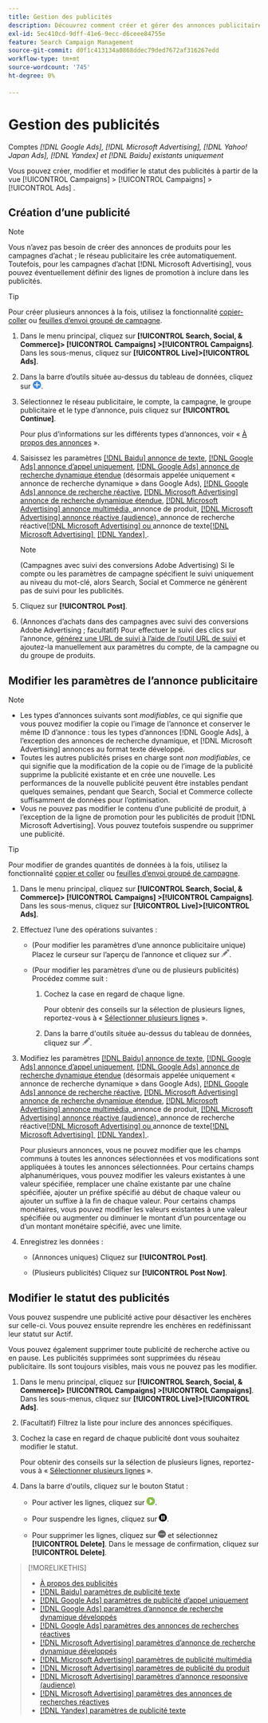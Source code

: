 ```yaml
---
title: Gestion des publicités
description: Découvrez comment créer et gérer des annonces publicitaires.
exl-id: 5ec410cd-9dff-41e6-9ecc-d6ceee84755e
feature: Search Campaign Management
source-git-commit: d0f1c413134a0868ddec79ded7672af316267edd
workflow-type: tm+mt
source-wordcount: '745'
ht-degree: 0%

---
```


# Gestion des publicités

Comptes *[!DNL Google Ads], [!DNL Microsoft Advertising], [!DNL Yahoo! Japan Ads], [!DNL Yandex] et [!DNL Baidu] existants uniquement*

Vous pouvez créer, modifier et modifier le statut des publicités à partir de la vue [!UICONTROL Campaigns] > [!UICONTROL Campaigns] > [!UICONTROL Ads] .

## Création d’une publicité

>[!NOTE]
>
>Vous n’avez pas besoin de créer des annonces de produits pour les campagnes d’achat ; le réseau publicitaire les crée automatiquement. Toutefois, pour les campagnes d’achat [!DNL Microsoft Advertising], vous pouvez éventuellement définir des lignes de promotion à inclure dans les publicités.

>[!TIP]
>
>Pour créer plusieurs annonces à la fois, utilisez la fonctionnalité [copier-coller](/help/search-social-commerce/campaign-management/campaigns/copy-paste.md) ou [feuilles d’envoi groupé de campagne](/help/search-social-commerce/campaign-management/bulksheets/bulksheet-about.md).

1. Dans le menu principal, cliquez sur **[!UICONTROL Search, Social, & Commerce]> [!UICONTROL Campaigns] >[!UICONTROL Campaigns]**. Dans les sous-menus, cliquez sur **[!UICONTROL Live]>[!UICONTROL Ads]**.

1. Dans la barre d’outils située au-dessus du tableau de données, cliquez sur ![Créer](/help/search-social-commerce/assets/add.png "Créer").

1. Sélectionnez le réseau publicitaire, le compte, la campagne, le groupe publicitaire et le type d’annonce, puis cliquez sur **[!UICONTROL Continue]**.

   Pour plus d’informations sur les différents types d’annonces, voir « [À propos des annonces](ad-about.md) ».

1. Saisissez les paramètres [[!DNL Baidu] annonce de texte](ad-settings-baidu-text.md), [[!DNL Google Ads] annonce d’appel uniquement](ad-settings-google-call.md), [[!DNL Google Ads] annonce de recherche dynamique étendue](ad-settings-google-dsa.md) (désormais appelée uniquement « annonce de recherche dynamique » dans Google Ads), [[!DNL Google Ads] annonce de recherche réactive](ad-settings-google-rsa.md), [[!DNL Microsoft Advertising] annonce de recherche dynamique étendue](ad-settings-microsoft-dsa.md), [[!DNL Microsoft Advertising] annonce multimédia, &#x200B;](ad-settings-microsoft-multimedia.md)annonce de produit, [[!DNL Microsoft Advertising] annonce réactive (audience), &#x200B;](ad-settings-microsoft-product.md)annonce de recherche réactive[[!DNL Microsoft Advertising]  ou &#x200B;](ad-settings-microsoft-responsive.md)annonce de texte[[!DNL Microsoft Advertising]  &#x200B;](ad-settings-microsoft-rsa.md) [[!DNL Yandex]  &#x200B;](ad-settings-yandex-text.md).

   >[!NOTE]
   >
   >(Campagnes avec suivi des conversions Adobe Advertising) Si le compte ou les paramètres de campagne spécifient le suivi uniquement au niveau du mot-clé, alors Search, Social et Commerce ne génèrent pas de suivi pour les publicités.

1. Cliquez sur **[!UICONTROL Post]**.

1. (Annonces d’achats dans des campagnes avec suivi des conversions Adobe Advertising ; facultatif) Pour effectuer le suivi des clics sur l’annonce, [générez une URL de suivi à l’aide de l’outil URL de suivi](/help/search-social-commerce/tools/click-tracking-url-generate.md) et ajoutez-la manuellement aux paramètres du compte, de la campagne ou du groupe de produits.

## Modifier les paramètres de l’annonce publicitaire

>[!NOTE]
>
>* Les types d’annonces suivants sont *modifiables*, ce qui signifie que vous pouvez modifier la copie ou l’image de l’annonce et conserver le même ID d’annonce : tous les types d’annonces [!DNL Google Ads], à l’exception des annonces de recherche dynamique, et [!DNL Microsoft Advertising] annonces au format texte développé.
>* Toutes les autres publicités prises en charge sont *non modifiables*, ce qui signifie que la modification de la copie ou de l’image de la publicité supprime la publicité existante et en crée une nouvelle. Les performances de la nouvelle publicité peuvent être instables pendant quelques semaines, pendant que Search, Social et Commerce collecte suffisamment de données pour l’optimisation.
>* Vous ne pouvez pas modifier le contenu d’une publicité de produit, à l’exception de la ligne de promotion pour les publicités de produit [!DNL Microsoft Advertising]. Vous pouvez toutefois suspendre ou supprimer une publicité.

>[!TIP]
>
>Pour modifier de grandes quantités de données à la fois, utilisez la fonctionnalité [copier et coller](/help/search-social-commerce/campaign-management/campaigns/copy-paste.md) ou [feuilles d’envoi groupé de campagne](/help/search-social-commerce/campaign-management/bulksheets/bulksheet-about.md).

1. Dans le menu principal, cliquez sur **[!UICONTROL Search, Social, & Commerce]> [!UICONTROL Campaigns] >[!UICONTROL Campaigns]**. Dans les sous-menus, cliquez sur **[!UICONTROL Live]>[!UICONTROL Ads]**.

1. Effectuez l’une des opérations suivantes :

   * (Pour modifier les paramètres d’une annonce publicitaire unique) Placez le curseur sur l’aperçu de l’annonce et cliquez sur ![Modifier](/help/search-social-commerce/assets/edit.png "Modifier").

   * (Pour modifier les paramètres d’une ou de plusieurs publicités) Procédez comme suit :

      1. Cochez la case en regard de chaque ligne.

         Pour obtenir des conseils sur la sélection de plusieurs lignes, reportez-vous à « [Sélectionner plusieurs lignes](/help/search-social-commerce/common-tasks/navigation-editing-selection/multiple-rows-select.md) ».

      1. Dans la barre d&#39;outils située au-dessus du tableau de données, cliquez sur ![Modifier](/help/search-social-commerce/assets/edit.png "Modifier").

1. Modifiez les paramètres [[!DNL Baidu] annonce de texte](ad-settings-baidu-text.md), [[!DNL Google Ads] annonce d’appel uniquement](ad-settings-google-call.md), [[!DNL Google Ads] annonce de recherche dynamique étendue](ad-settings-google-dsa.md) (désormais appelée uniquement « annonce de recherche dynamique » dans Google Ads), [[!DNL Google Ads] annonce de recherche réactive](ad-settings-google-rsa.md), [[!DNL Microsoft Advertising] annonce de recherche dynamique étendue](ad-settings-microsoft-dsa.md), [[!DNL Microsoft Advertising] annonce multimédia, &#x200B;](ad-settings-microsoft-multimedia.md)annonce de produit, [[!DNL Microsoft Advertising] annonce réactive (audience), &#x200B;](ad-settings-microsoft-product.md)annonce de recherche réactive[[!DNL Microsoft Advertising]  ou &#x200B;](ad-settings-microsoft-responsive.md)annonce de texte[[!DNL Microsoft Advertising]  &#x200B;](ad-settings-microsoft-rsa.md) [[!DNL Yandex]  &#x200B;](ad-settings-yandex-text.md).

   Pour plusieurs annonces, vous ne pouvez modifier que les champs communs à toutes les annonces sélectionnées et vos modifications sont appliquées à toutes les annonces sélectionnées. Pour certains champs alphanumériques, vous pouvez modifier les valeurs existantes à une valeur spécifiée, remplacer une chaîne existante par une chaîne spécifiée, ajouter un préfixe spécifié au début de chaque valeur ou ajouter un suffixe à la fin de chaque valeur. Pour certains champs monétaires, vous pouvez modifier les valeurs existantes à une valeur spécifiée ou augmenter ou diminuer le montant d’un pourcentage ou d’un montant monétaire spécifié, avec une limite.

1. Enregistrez les données :

   * (Annonces uniques) Cliquez sur **[!UICONTROL Post]**.

   * (Plusieurs publicités) Cliquez sur **[!UICONTROL Post Now]**.

## Modifier le statut des publicités

Vous pouvez suspendre une publicité active pour désactiver les enchères sur celle-ci. Vous pouvez ensuite reprendre les enchères en redéfinissant leur statut sur Actif.

Vous pouvez également supprimer toute publicité de recherche active ou en pause. Les publicités supprimées sont supprimées du réseau publicitaire. Ils sont toujours visibles, mais vous ne pouvez pas les modifier.

1. Dans le menu principal, cliquez sur **[!UICONTROL Search, Social, & Commerce]> [!UICONTROL Campaigns] >[!UICONTROL Campaigns]**. Dans les sous-menus, cliquez sur **[!UICONTROL Live]>[!UICONTROL Ads]**.

1. (Facultatif) Filtrez la liste pour inclure des annonces spécifiques.

1. Cochez la case en regard de chaque publicité dont vous souhaitez modifier le statut.

   Pour obtenir des conseils sur la sélection de plusieurs lignes, reportez-vous à « [Sélectionner plusieurs lignes](/help/search-social-commerce/common-tasks/navigation-editing-selection/multiple-rows-select.md) ».

1. Dans la barre d&#39;outils, cliquez sur le bouton Statut :

   * Pour activer les lignes, cliquez sur ![Activer](/help/search-social-commerce/assets/activate.png "Activer").

   * Pour suspendre les lignes, cliquez sur ![Pause](/help/search-social-commerce/assets/pause.png "Pause").

   * Pour supprimer les lignes, cliquez sur ![Plus](/help/search-social-commerce/assets/more.png "Plus") et sélectionnez **[!UICONTROL Delete]**. Dans le message de confirmation, cliquez sur **[!UICONTROL Delete]**.

>[!MORELIKETHIS]
>
>* [À propos des publicités](ad-about.md)
>* [[!DNL Baidu] paramètres de publicité texte](ad-settings-baidu-text.md)
>* [[!DNL Google Ads] paramètres de publicité d’appel uniquement](ad-settings-google-call.md)
>* [[!DNL Google Ads] paramètres d’annonce de recherche dynamique développés](ad-settings-google-dsa.md)
>* [[!DNL Google Ads] paramètres des annonces de recherches réactives](ad-settings-google-rsa.md)
>* [[!DNL Microsoft Advertising] paramètres d’annonce de recherche dynamique développés](ad-settings-microsoft-dsa.md)
>* [[!DNL Microsoft Advertising] paramètres de publicité multimédia](ad-settings-microsoft-multimedia.md)
>* [[!DNL Microsoft Advertising] paramètres de publicité du produit](ad-settings-microsoft-product.md)
>* [[!DNL Microsoft Advertising] paramètres d’annonce responsive (audience)](ad-settings-microsoft-responsive.md)
>* [[!DNL Microsoft Advertising] paramètres des annonces de recherches réactives](ad-settings-microsoft-rsa.md)
>* [[!DNL Yandex] paramètres de publicité texte](ad-settings-yandex-text.md)
